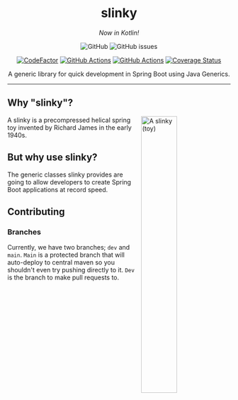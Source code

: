 <div align="center">

# slinky

*Now in Kotlin!*

<img alt="GitHub" src="https://img.shields.io/github/license/paulo-e/slinky" />
<img alt="GitHub issues" src="https://img.shields.io/github/issues/paulo-e/slinky" />

<a href="https://www.codefactor.io/repository/github/paulo-e/slinky"><img alt="CodeFactor" src="https://www.codefactor.io/repository/github/paulo-e/slinky/badge"/></a>
<a href="https://github.com/paulo-e/slinky/actions/workflows/main.yml"><img alt="GitHub Actions" src="https://github.com/paulo-e/slinky/actions/workflows/main.yml/badge.svg"/></a>
<a href="https://github.com/paulo-e/slinky/actions/workflows/codeql-analysis.yml"><img alt="GitHub Actions" src="https://github.com/paulo-e/slinky/actions/workflows/codeql-analysis.yml/badge.svg"/></a>
<a href='https://coveralls.io/github/paulo-e/slinky?branch=main'><img src='https://coveralls.io/repos/github/paulo-e/slinky/badge.svg?branch=main' alt='Coverage Status' /></a>

A generic library for quick development in Spring Boot using Java Generics.

</div>

---

## Why "slinky"?

<a href="https://en.wikipedia.org/wiki/Slinky">
    <img align="right" width="40%" src="https://upload.wikimedia.org/wikipedia/commons/thumb/f/f3/2006-02-04_Metal_spiral.jpg/800px-2006-02-04_Metal_spiral.jpg" alt="A slinky (toy)">
</a>

A slinky is a precompressed helical spring toy invented by Richard James in the early 1940s.

## But why use slinky?

The generic classes slinky provides are going to allow developers to create Spring Boot applications at record speed.

## Contributing

### Branches

Currently, we have two branches; `dev` and `main`. `Main` is a protected branch that will auto-deploy to central maven
so you shouldn't even try pushing directly to it. `Dev` is the branch to make pull requests to.
